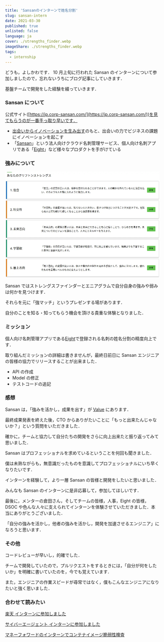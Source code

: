 ```yaml
---
title: 'Sansanのインターンで姓名分割'
slug: sansan-intern
date: 2021-03-30
published: true
unlisted: false
language: ja
cover: ./strengths_finder.webp
imageShare: ./strengths_finder.webp
tags:
  - internship
---
```


どうも，よしかわです．
10 月上旬に行われた Sansan のインターンについて参加しましたので，忘れないうちにブログ記事にしていきます．

基盤チームで開発をした経験を綴っていきます．

### Sansan について

公式サイト([https://jp.corp-sansan.com/](https://jp.corp-sansan.com/))を見てもらうのが一番手っ取り早いです．

- [出会いからイノベーションを生み出す](https://jp.corp-sansan.com/company/principles/)のもと、出会いの力でビジネスの課題にイノベーションを起こす
- 「[Sansan](https://jp.sansan.com/)」という法人向けクラウド名刺管理サービス、個人向け名刺アプリである「[Eight](https://8card.net/)」など様々なプロダクトを手がけている

### 強みについて

![Strengths Finder](./strengths_finder.webp)

Sansan ではストレングスファインダーとエニアグラムで自分自身の強みや弱みは何かを見つけます．

それらを元に「強マッチ」というプレゼンする場があります．

自分のことを知る・知ってもらう機会を頂ける貴重な体験となりました．

### ミッション

個人向け名刺管理アプリである[Eight](https://8card.net/)で登録される名刺の姓名分割の精度向上です．

取り組んだミッションの詳細は書きませんが，最終日前日に Sansan エンジニアの皆様の協力でリリースすることが出来ました．

- API の作成
- Model の修正
- テストコードの追記

### 感想

Sansan は，「強みを活かし，成果を出す」が [Value](https://jp.corp-sansan.com/company/principles) にあります．

最終成果発表を終えた後，CTO からありがたいことに「もっと出来たんじゃないか？」という質問をいただきました．

確かに，チームと協力して自分たちの開発をさらに向上出来たと振り返ってみて思いました．

Sansan はプロフェッショナルを求めているということを何回も聞きました．

僕は未熟ながらも，無意識だったものを意識してプロフェッショナルにいち早くなりたいです．

インターンを経験して，より一層 Sansan の皆様と開発をしたいと思いました．

みんなも Sansan のインターンに是非応募して，参加してほしいです．

最後に，メンターの倉田さん，そしてチームの皆様，人事，Eight の皆様，DSOC や色んな人々に支えられてインターンを体験させていただきました．本当にありがとうございました．

「自分の強みを活かし，他者の強みを活かし，開発を加速させるエンジニア」になろうと思います．

### その他

コードレビューが早いし，的確でした．

チームで開発していたので，プルリクエストをするときには，「自分が何をしたいか」を明確に書いていたのを，今でも覚えています．

また，エンジニアの作業スピードが尋常ではなく，僕もこんなエンジニアになりたいと強く思いました．

### 合わせて読みたい

[楽天 インターンに参加しました](https://yoshikawa.dev/rakuten-intern)

[サイバーエージェント インターンに参加しました](https://yoshikawa.dev/cyberagent-intern)

[マネーフォワードのインターンでコンテナイメージ脆弱性検査](https://yoshikawa.dev/moneyforward-intern)
